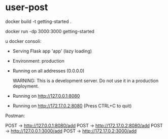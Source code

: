 # user-post

docker build -t getting-started .

docker run -dp 3000:3000 getting-started

u docker consoli:

 * Serving Flask app 'app' (lazy loading)

 * Environment: production

 * Running on all addresses (0.0.0.0)

   WARNING: This is a development server. Do not use it in a production deployment.

 * Running on http://127.0.0.1:8080

 * Running on http://172.17.0.2:8080 (Press CTRL+C to quit)


Postman:

POST -> http://127.0.0.1:8080/add
POST -> http://172.17.0.2:8080/add
POST -> http://127.0.0.1:3000/add
POST -> http://172.17.0.2:3000/add
